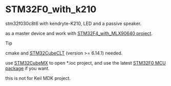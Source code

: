 # STM32F0_with_k210
stm32f030c8t6 with kendryte-K210, LED and a passive speaker.

as a master device and work with [STM32F4_with_MLX90640 project](https://github.com/Gulfy034/STM32F4_with_MLX90640).

> [!TIP]
> cmake and [STM32CubeCLT](https://www.st.com.cn/en/development-tools/stm32cubeclt.html) (version >= 6.14.1) needed.
>
> use [STM32CubeMX](https://www.st.com.cn/zh/development-tools/stm32cubemx.html) to open *.ioc project, and use the latest [STM32F0 MCU package](https://www.st.com.cn/zh/embedded-software/stm32cubef0.html#get-software) if you want.
> 
> this is not for Keil MDK project.